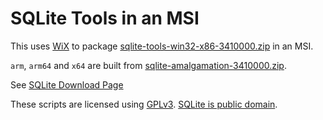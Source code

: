 # SQLite Tools in an MSI

This uses [WiX](https://wixtoolset.org/) to package [sqlite-tools-win32-x86-3410000.zip](https://www.sqlite.org/2023/sqlite-tools-win32-x86-3410000.zip) in an MSI.

`arm`, `arm64` and `x64` are built from [sqlite-amalgamation-3410000.zip](https://www.sqlite.org/2023/sqlite-amalgamation-3410000.zip).

See [SQLite Download Page](https://www.sqlite.org/download.html)

These scripts are licensed using [GPLv3](http://www.gnu.org/licenses). [SQLite is public domain](https://www.sqlite.org/copyright.html).
